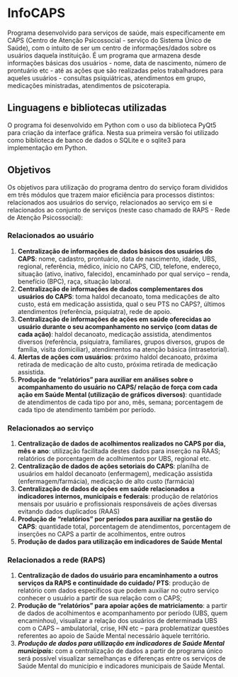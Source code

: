 # InfoCAPS

Programa desenvolvido para serviços de saúde, mais especificamente em CAPS (Centro de Atenção Psicossocial - serviço do Sistema Único de Saúde), com o intuito de ser um centro de informações/dados sobre os usuários daquela instituição. É um programa que armazena desde informações básicas dos usuários - nome, data de nascimento, número de prontuário etc - até as ações que são realizadas pelos trabalhadores para aqueles usuários - consultas psiquiátricas, atendimentos em grupo, medicações ministradas, atendimentos de psicoterapia.

 

## Linguagens e bibliotecas utilizadas

O programa foi desenvolvido em Python com o uso da biblioteca PyQt5 para criação da interface gráfica.  Nesta sua primeira versão foi utilizado como biblioteca de banco de dados o SQLite e o sqlite3 para implementação em Python. 



## Objetivos

Os objetivos para utilização do programa dentro do serviço foram divididos em três módulos que trazem maior eficiência para processos distintos: relacionados aos usuários do serviço, relacionados ao serviço em si e relacionados ao conjunto de serviços (neste caso chamado de RAPS - Rede de Atenção Psicossocial):

### Relacionados ao usuário

1. **Centralização de informações de dados básicos dos usuários do CAPS**: nome, cadastro, prontuário, data de nascimento, idade, UBS, regional, referência, médico, início no CAPS, CID, telefone, endereço, situação (ativo, inativo, falecido), encaminhado por qual serviço – renda, benefício (BPC), raça, situação laboral.
2. **Centralização de informações de dados complementares dos usuários do CAPS**: toma haldol decanoato, toma medicações de alto custo, está em medicação assistida, qual o seu PTS no CAPS?, últimos atendimentos (referência, psiquiatra), rede de apoio.
3. **Centralização de informações de ações em saúde oferecidas ao usuário durante o seu acompanhamento no serviço (com datas de cada ação)**: haldol decanoato, medicação assistida, atendimentos diversos (referência, psiquiatra, familiares, grupos diversos, grupos de família, visita domiciliar), atendimentos na atenção básica (intrasetorial).
4. **Alertas de ações com usuários**: próximo haldol decanoato, próxima retirada de medicação de alto custo, próxima retirada de medicação assistida.
5. **Produção de “relatórios” para auxiliar em análises sobre o acompanhamento do usuário no CAPS/ relação de força com cada ação em Saúde Mental (utilização de gráficos diversos)**: quantidade de atendimentos de cada tipo por ano, mês, semana; porcentagem de cada tipo de atendimento também por período.

### Relacionados ao serviço

1. **Centralização de dados de acolhimentos realizados no CAPS por dia, mês e ano**: utilização facilitada destes dados para inserção na RAAS; relatórios de porcentagem de acolhimentos por UBS, regional etc.
2. **Centralização de dados de ações setoriais do CAPS**: planilha de usuários em haldol decanoato (enfermagem), medicação assistida (enfermagem/farmácia), medicação de alto custo (farmácia)
3. **Centralização de dados de ações em saúde relacionados a indicadores internos, municipais e federais**: produção de relatórios mensais por usuário e profissionais responsáveis de ações diversas evitando dados duplicados (RAAS)
4. **Produção de “relatórios” por períodos para auxiliar na gestão do CAPS**: quantidade total, porcentagem de atendimentos, porcentagem de inserções no CAPS a partir de acolhimentos, entre outros
5. **Produção de dados para utilização em indicadores de Saúde Mental**

### Relacionados a rede (RAPS)

1. **Centralização de dados do usuário para encaminhamento a outros serviços da RAPS e continuidade do cuidado/ PTS**: produção de relatório com dados específicos que podem auxiliar no outro serviço conhecer o usuário a partir de sua relação com o CAPS;
2. **Produção de “relatórios” para apoiar ações de matriciamento**: a partir de dados de acolhimentos e acompanhamento por período (UBS, quem encaminhou), visualizar a relação dos usuários de determinada UBS com o CAPS – ambulatorial, crise, HN etc – para problematizar questões referentes ao apoio de Saúde Mental necessário àquele território.
3. ***Produção de dados para utilização em indicadores de Saúde Mental municipais:*** com a centralização de dados a partir de programa único será possível visualizar semelhanças e diferenças entre os serviços de Saúde Mental do município e indicadores municipais de Saúde Mental.